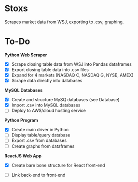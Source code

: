 # Stoxs

Scrapes market data from WSJ, exporting to .csv, graphing. 

# To-Do
**Python Web Scraper**
- [x] Scrape closing table data from WSJ into Pandas dataframes
- [x] Export closing table data into .csv files
- [x] Expand for 4 markets (NASDAQ C, NASDAQ G, NYSE, AMEX)
- [x] Scrape data directly into databases

**MySQL Databases**
- [x] Create and structure MySQ databases (see Database)
- [x] Import .csv into MySQL databases
- [ ] Deploy to AWS/cloud hosting service

**Python Program**
- [x] Create main driver in Python
- [ ] Display table/query database
- [ ] Export .csv from databases
- [ ] Create graphs from dataframes

**ReactJS Web App**
- [x] Create bare bone structure for React front-end
- [ ] Link back-end to front-end


